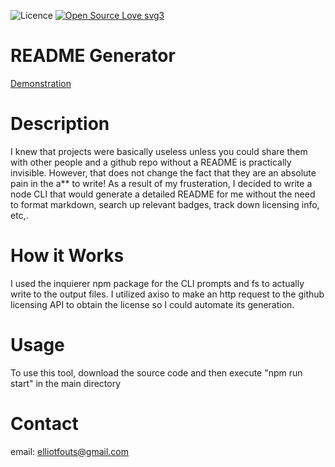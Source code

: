 ![Licence](https://img.shields.io/badge/license-MIT-blue) [![Open Source Love svg3](https://badges.frapsoft.com/os/v3/open-source.svg?v=103)](https://github.com/ellerbrock/open-source-badges/)  

# README Generator 
[Demonstration](https://drive.google.com/file/d/1PX-tJ-d2mWPpp94t5ZG4MVgF6wXG-_Fn/view?usp=sharing)

# Description
I knew that projects were basically useless unless you could share them with other people and a github repo without a README is practically invisible. However, that does not change the fact that they are an absolute pain in the a** to write!
As a result of my frusteration, I decided to write a node CLI that would generate a detailed README for me without the need to format markdown, search up relevant badges, track down licensing info, etc,.


# How it Works
I used the inquierer npm package for the CLI prompts and fs to actually write to the output files. I utilized axiso to make an http request to the github licensing API to obtain the license so I could automate its generation.

# Usage 
To use this tool, download the source code and then execute "npm run start" in the main directory


# Contact
email: elliotfouts@gmail.com